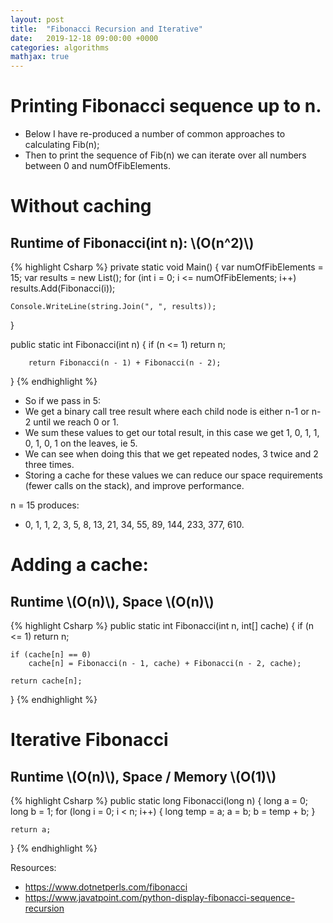 ```yaml
---
layout: post
title:  "Fibonacci Recursion and Iterative"
date:   2019-12-18 09:00:00 +0000
categories: algorithms
mathjax: true
---
```



# Printing Fibonacci sequence up to n.

- Below I have re-produced a number of common approaches to calculating Fib(n);
- Then to print the sequence of Fib(n) we can iterate over all numbers between 0 and numOfFibElements.

# Without caching

## Runtime of Fibonacci(int n): \\(O(n^2)\\)

{% highlight Csharp %}
private static void Main()
{
	var numOfFibElements = 15;
	var results = new List<int>();
	for (int i = 0; i <= numOfFibElements; i++)
			results.Add(Fibonacci(i));

	Console.WriteLine(string.Join(", ", results));
}

public static int Fibonacci(int n)
{
	if (n <= 1)
		return n;

		return Fibonacci(n - 1) + Fibonacci(n - 2);
}
{% endhighlight %}

- So if we pass in 5:
- We get a binary call tree result where each child node is either n-1 or n-2 until we reach 0 or 1.
- We sum these values to get our total result, in this case we get 1, 0, 1, 1, 0, 1, 0, 1 on the leaves, ie 5.
- We can see when doing this that we get repeated nodes, 3 twice and 2 three times.
- Storing a cache for these values we can reduce our space requirements (fewer calls on the stack), and improve performance.

n = 15 produces:
- 0, 1, 1, 2, 3, 5, 8, 13, 21, 34, 55, 89, 144, 233, 377, 610.

# Adding a cache:

## Runtime \\(O(n)\\), Space \\(O(n)\\)

{% highlight Csharp %}
public static int Fibonacci(int n, int[] cache)
{
	if (n <= 1)
		return n;

	if (cache[n] == 0)
		cache[n] = Fibonacci(n - 1, cache) + Fibonacci(n - 2, cache);

	return cache[n];
}
{% endhighlight %}

# Iterative Fibonacci
## Runtime \\(O(n)\\), Space / Memory \\(O(1)\\)

{% highlight Csharp %}
public static long Fibonacci(long n)
{
	long a = 0;
	long b = 1;
	for (long i = 0; i < n; i++)
	{
		long temp = a;
		a = b;
		b = temp + b;
	}

	return a;
}
{% endhighlight %}

Resources:
- https://www.dotnetperls.com/fibonacci
- https://www.javatpoint.com/python-display-fibonacci-sequence-recursion
